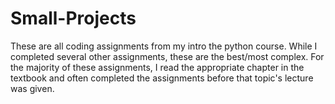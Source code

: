 # Small-Projects

These are all coding assignments from my intro the python course.
While I completed several other assignments, these are the best/most complex.
For the majority of these assignments, I read the appropriate chapter in the textbook and often completed the assignments before that topic's lecture was given.
